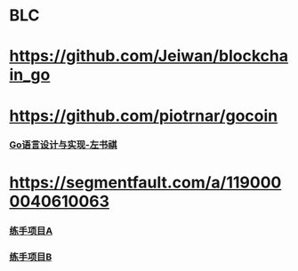 # BLC
# https://github.com/Jeiwan/blockchain_go
# https://github.com/piotrnar/gocoin
### [Go语言设计与实现-左书祺](https://draveness.me/golang/)
# https://segmentfault.com/a/1190000040610063
### [练手项目A](https://www.zhihu.com/question/369863905)
### [练手项目B](https://learnku.com/articles/58970)
